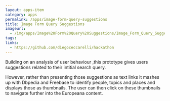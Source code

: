 ```yaml
---
layout: apps-item
category: apps
permalink: /apps/image-form-query-suggestions
title: Image Form Query Suggestions
imageurl:
  - /img/apps/Image%20Form%20Query%20Suggestions/Image_Form_Query_Suggestions.jpg
tags:
links:
  - https://github.com/diegoceccarelli/hackathon
---
```


Building on an analysis of user behaviour ,this prototype gives users suggestions related to their intitial search query.

However, rather than presenting those suggestions as text links it mashes up with Dbpedia and Freebase to identify people, topics and places and displays those as thumbnails. The user can then click on these thumbnails to navigate further into the Europeana content.
